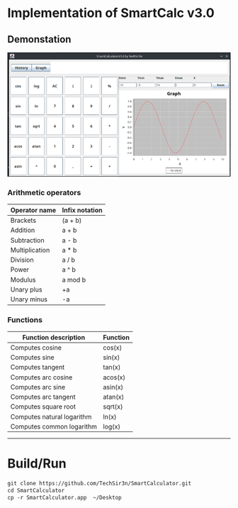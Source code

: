 #  Implementation of SmartCalc v3.0

## Demonstation
![MineLaunch Screenshot](https://github.com/TechSir3n/SmartCalculator/blob/main/screenshots/view_calculator_.png)

### Arithmetic operators
| Operator name | Infix notation |
| --------- | ------ |
| Brackets | (a + b) |
| Addition | a + b |
| Subtraction | a - b |
| Multiplication | a * b |
| Division | a / b |
| Power | a ^ b |
| Modulus | a mod b |
| Unary plus | +a |
| Unary minus | -a |

### Functions
| Function description | Function |
| ------ | ------ |
| Computes cosine | cos(x) |
| Computes sine | sin(x) |
| Computes tangent | tan(x) |
| Computes arc cosine | acos(x) |
| Computes arc sine | asin(x) |
| Computes arc tangent | atan(x) |
| Computes square root | sqrt(x) |
| Computes natural logarithm | ln(x) |
| Computes common logarithm | log(x) |
***


# Build/Run
```
git clone https://github.com/TechSir3n/SmartCalculator.git
cd SmartCalculator
cp -r SmartCalculator.app  ~/Desktop
``` 
